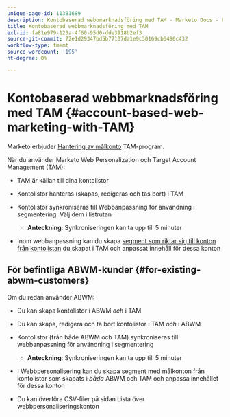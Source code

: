 ```yaml
---
unique-page-id: 11381689
description: Kontobaserad webbmarknadsföring med TAM - Marketo Docs - Produktdokumentation
title: Kontobaserad webbmarknadsföring med TAM
exl-id: fa81e979-123a-4f60-95d0-dde3918b2ef3
source-git-commit: 72e1d29347bd5b77107da1e9c30169cb6490c432
workflow-type: tm+mt
source-wordcount: '195'
ht-degree: 0%

---
```


# Kontobaserad webbmarknadsföring med TAM {#account-based-web-marketing-with-TAM}

Marketo erbjuder [Hantering av målkonto](/help/marketo/product-docs/target-account-management/setup-tam/target-account-management-overview.md) TAM-program.

När du använder Marketo Web Personalization och Target Account Management (TAM):

* TAM är källan till dina kontolistor
* Kontolistor hanteras (skapas, redigeras och tas bort) i TAM
* Kontolistor synkroniseras till Webbanpassning för användning i segmentering. Välj dem i listrutan

   * **Anteckning**: Synkroniseringen kan ta upp till 5 minuter

* Inom webbanpassning kan du skapa [segment som riktar sig till konton från kontolistan](/help/marketo/product-docs/web-personalization/account-based-web-marketing/create-a-new-account-list.md) du skapat i TAM och anpassat innehåll för dessa konton

## För befintliga ABWM-kunder {#for-existing-abwm-customers}

Om du redan använder ABWM:

* Du kan skapa kontolistor i ABWM _och_ i TAM
* Du kan skapa, redigera och ta bort kontolistor i TAM _och_ i ABWM
* Kontolistor (från både ABWM och TAM) synkroniseras till webbanpassning för användning i segmentering

   * **Anteckning**: Synkroniseringen kan ta upp till 5 minuter

* I Webbpersonalisering kan du skapa segment med målkonton från kontolistor som skapats i _båda_ ABWM och TAM och anpassa innehållet för dessa konton
* Du kan överföra CSV-filer på sidan Lista över webbpersonaliseringskonton
